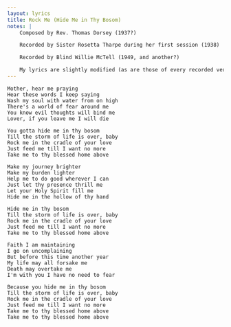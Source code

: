 ```yaml
---
layout: lyrics
title: Rock Me (Hide Me in Thy Bosom)
notes: |
    Composed by Rev. Thomas Dorsey (1937?)

    Recorded by Sister Rosetta Tharpe during her first session (1938)

    Recorded by Blind Willie McTell (1949, and another?)

    My lyrics are slightly modified (as are those of every recorded version!)
---
```


    Mother, hear me praying
    Hear these words I keep saying
    Wash my soul with water from on high
    There's a world of fear around me
    You know evil thoughts will bind me
    Lover, if you leave me I will die

    You gotta hide me in thy bosom
    Till the storm of life is over, baby
    Rock me in the cradle of your love
    Just feed me till I want no more
    Take me to thy blessed home above

    Make my journey brighter
    Make my burden lighter
    Help me to do good wherever I can
    Just let thy presence thrill me
    Let your Holy Spirit fill me
    Hide me in the hollow of thy hand

    Hide me in thy bosom
    Till the storm of life is over, baby
    Rock me in the cradle of your love
    Just feed me till I want no more
    Take me to thy blessed home above

    Faith I am maintaining
    I go on uncomplaining
    But before this time another year
    My life may all forsake me
    Death may overtake me
    I'm with you I have no need to fear

    Because you hide me in thy bosom
    Till the storm of life is over, baby
    Rock me in the cradle of your love
    Just feed me till I want no more
    Take me to thy blessed home above
    Take me to thy blessed home above

